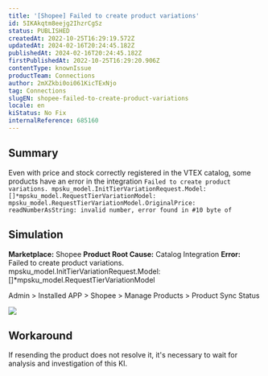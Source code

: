 ```yaml
---
title: '[Shopee] Failed to create product variations'
id: 5IKAkqtm8eejg2IhzrCgSz
status: PUBLISHED
createdAt: 2022-10-25T16:29:19.572Z
updatedAt: 2024-02-16T20:24:45.182Z
publishedAt: 2024-02-16T20:24:45.182Z
firstPublishedAt: 2022-10-25T16:29:20.906Z
contentType: knownIssue
productTeam: Connections
author: 2mXZkbi0oi061KicTExNjo
tag: Connections
slugEN: shopee-failed-to-create-product-variations
locale: en
kiStatus: No Fix
internalReference: 685160
---
```


## Summary



Even with price and stock correctly registered in the VTEX catalog, some products have an error in the integration `Failed to create product variations. mpsku_model.InitTierVariationRequest.Model: []*mpsku_model.RequestTierVariationModel: mpsku_model.RequestTierVariationModel.OriginalPrice: readNumberAsString: invalid number, error found in #10 byte of`


##

## Simulation



**Marketplace:** Shopee
**Product Root Cause:** Catalog Integration
**Error:** Failed to create product variations. mpsku_model.InitTierVariationRequest.Model: []*mpsku_model.RequestTierVariationModel

Admin > Installed APP > Shopee > Manage Products > Product Sync Status

 ![](https://vtexhelp.zendesk.com/attachments/token/Avfj0Y3n0mu4RHD9oZfkdYcti/?name=image.png)



##

## Workaround


If resending the product does not resolve it, it's necessary to wait for analysis and investigation of this KI.

